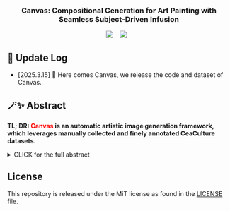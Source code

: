 ### <div align="center"> Canvas: Compositional Generation for Art Painting with Seamless Subject-Driven Infusion<div> 
<div align="center">
<div style="text-align: center;">
  <a href="https://arxiv.org/abs/2410.00447"><img src="https://img.shields.io/static/v1?label=Paper&message=Arxiv:DisCo&color=red&logo=arxiv"></a> &ensp;
  <a href="https://neurips.cc/virtual/2024/poster/92965"><img src="https://img.shields.io/badge/Project-Website-blue"></a> &ensp;
</div>
</div> 
</div>


## 📣 Update Log
- [2025.3.15] 🎉 Here comes Canvas, we release the code and dataset of Canvas. 


## 🪄✨ Abstract
<b>TL; DR: <font color="red">Canvas</font> is an automatic artistic image generation framework, which leverages manually collected and finely annotated CeaCulture datasets.</b>

<details><summary>CLICK for the full abstract</summary>
While diffusion-based art image synthesis has witnessed great success in terms of quality, there are still deficiencies in integrating artist-specified subjects with artistic style. In this paper, we propose Canvas, a framework that leverages the capabilities of text-guided latent diffusion models (LDMs) for flexible art image composition driven by diverse customized subject concepts. Specifically, we start by collecting art images manually drawn by proficient artists and annotating the corresponding subject concepts, forming the CreaCulture dataset. Based on this dataset, we build our Canvas with two generation stages. Firstly, a stable diffusion-based stylistic LDM is fine-tuned on the original CreaCulture dataset, aiming to generate an art-style background with annotated subject concepts. To alleviate the limited scope of tagged subject concepts, we propose nature-to-art (N2A) transition to expand the CreaCulture using the natural/art concepts from pre-trained/stylistic LDM, facilitating the fine-tuning of the tailor-made concept-derived LDM. Additionally, the Subject-Infused Attention (SIA) is integrated into the concept-derived LDM, which seamlessly composites the user-specified natural foreground with the pre-generated art background image in a training-free manner. Extensive experiments demonstrate that Canvas outperforms state-of-the-art alternatives under the setting of art image synthesis.
</details>


## License
This repository is released under the MiT license as found in the [LICENSE](LICENSE) file.